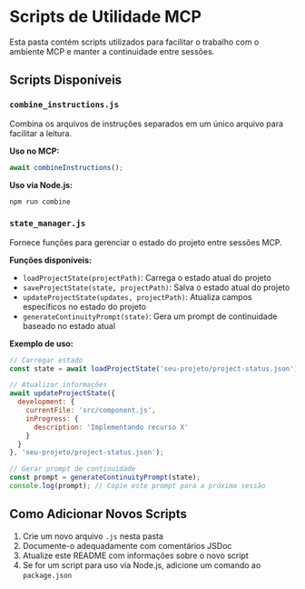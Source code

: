 # Scripts de Utilidade MCP

Esta pasta contém scripts utilizados para facilitar o trabalho com o ambiente MCP e manter a continuidade entre sessões.

## Scripts Disponíveis

### `combine_instructions.js`

Combina os arquivos de instruções separados em um único arquivo para facilitar a leitura.

**Uso no MCP:**
```javascript
await combineInstructions();
```

**Uso via Node.js:**
```bash
npm run combine
```

### `state_manager.js`

Fornece funções para gerenciar o estado do projeto entre sessões MCP.

**Funções disponíveis:**

- `loadProjectState(projectPath)`: Carrega o estado atual do projeto
- `saveProjectState(state, projectPath)`: Salva o estado atual do projeto
- `updateProjectState(updates, projectPath)`: Atualiza campos específicos no estado do projeto
- `generateContinuityPrompt(state)`: Gera um prompt de continuidade baseado no estado atual

**Exemplo de uso:**
```javascript
// Carregar estado
const state = await loadProjectState('seu-projeto/project-status.json');

// Atualizar informações
await updateProjectState({
  development: {
    currentFile: 'src/component.js',
    inProgress: {
      description: 'Implementando recurso X'
    }
  }
}, 'seu-projeto/project-status.json');

// Gerar prompt de continuidade
const prompt = generateContinuityPrompt(state);
console.log(prompt); // Copie este prompt para a próxima sessão
```

## Como Adicionar Novos Scripts

1. Crie um novo arquivo `.js` nesta pasta
2. Documente-o adequadamente com comentários JSDoc
3. Atualize este README com informações sobre o novo script
4. Se for um script para uso via Node.js, adicione um comando ao `package.json`
